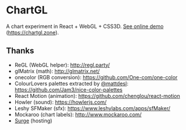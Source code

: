 # ChartGL

A chart experiment in React + WebGL + CSS3D. [See online demo](https://chartgl.zone) (https://chartgl.zone).

## Thanks

- ReGL (WebGL helper): http://regl.party/
- glMatrix (math): http://glmatrix.net/
- onecolor (RGB conversion): https://github.com/One-com/one-color
- ColourLovers palettes extracted by [@mattdesl](https://twitter.com/mattdesl): https://github.com/Jam3/nice-color-palettes
- React Motion (animation): https://github.com/chenglou/react-motion
- Howler (sound): https://howlerjs.com/
- Leshy SFMaker (sfx): https://www.leshylabs.com/apps/sfMaker/
- Mockaroo (chart labels): http://www.mockaroo.com/
- [Surge](https://surge.sh/) (hosting)
